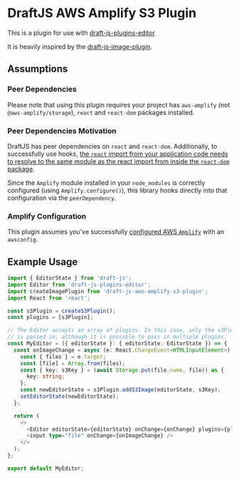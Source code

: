 # DraftJS AWS Amplify S3 Plugin

This is a plugin for use with [draft-js-plugins-editor](https://github.com/draft-js-plugins/draft-js-plugins)

It is heavily inspired by the [draft-js-image-plugin](https://www.draft-js-plugins.com/plugin/image).

## Assumptions

### Peer Dependencies

Please note that using this plugin requires your project has `aws-amplify` (not `@aws-amplify/storage`), `react` and `react-dom` packages installed.

### Peer Dependencies Motivation

DraftJS has peer dependencies on `react` and `react-dom`. Additionally, to successfully use hooks, [the `react` import from your application code needs to resolve to the same module as the react import from inside the `react-dom` package](https://reactjs.org/warnings/invalid-hook-call-warning.html#duplicate-react).

Since the `Amplify` module installed in your `node_modules` is correctly configured (using `Amplify.configure()`), this library hooks directly into that configuration via the `peerDependency`.

### Amplify Configuration

This plugin assumes you've successfully [configured AWS `Amplify`](https://aws-amplify.github.io/amplify-js/api/#configuration) with an `awsconfig`.

## Example Usage

```typescript
import { EditorState } from 'draft-js';
import Editor from 'draft-js-plugins-editor';
import createImagePlugin from 'draft-js-aws-amplify-s3-plugin';
import React from 'react';

const s3Plugin = createS3Plugin();
const plugins = [s3Plugin];

// The Editor accepts an array of plugins. In this case, only the s3Plugin
// is passed in, although it is possible to pass in multiple plugins.
const MyEditor = ({ editorState }: { editorState: EditorState }) => {
  const onImageChange = async (e: React.ChangeEvent<HTMLInputElement>) => {
    const { files } = e.target;
    const [file] = Array.from(files);
    const { key: s3Key } = (await Storage.put(file.name, file)) as {
      key: string;
    };
    const newEditorState = s3Plugin.addS3Image(editorState, s3Key);
    setEditorState(newEditorState);
  };

  return (
    <>
      <Editor editorState={editorState} onChange={onChange} plugins={plugins} />
      <input type="file" onChange={onImageChange} />
    </>
  );
};

export default MyEditor;
```
